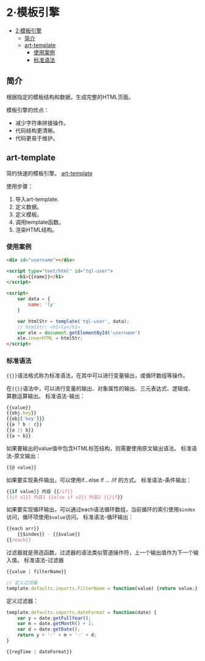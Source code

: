 # 2·模板引擎

- [2·模板引擎](#2模板引擎)
  - [简介](#简介)
  - [art-template](#art-template)
    - [使用案例](#使用案例)
    - [标准语法](#标准语法)


## 简介
根据指定的模板结构和数据，生成完整的HTML页面。

模板引擎的优点：
- 减少字符串拼接操作。
- 代码结构更清晰。
- 代码更易于维护。

## art-template
简约快速的模板引擎。
[art-template](https://aui.github.io/art-template/zh-cn/)

使用步骤：
1. 导入art-template.
2. 定义数据。
3. 定义模板。
4. 调用template函数。
5. 渲染HTML结构。

### 使用案例
```html
<div id="username"></div>

<script type="text/html" id="tql-user">
    <h1>{{name}}</h1>
</script>

<script>
    var data = {
        name: 'ly'
    }

    var htmlStr = template('tql-user', data);
    // htmlStr: <h1>ly</h1>
    var ele = document.getElementById('username')
    ele.innerHTML = htmlStr;
</script>
```

### 标准语法
`{{}}`语法格式称为标准语法，在其中可以进行变量输出，或循环数组等操作。

在`{{}}`语法中，可以进行变量的输出、对象属性的输出、三元表达式、逻辑或、算数运算输出。
标准语法-输出：
```js
{{value}}
{{obj.key}}
{{obj['key']}}
{{a ? b : c}}
{{a || b}}
{{a + b}}
```

如果要输出的value值中包含HTML标签结构，则需要使用原文输出语法。
标准语法-原文输出：
```js
{{@ value}}
```

如果要实现条件输出，可以使用if...else if ... /if 的方式。
标准语法-条件输出：
```js
{{if value}} 内容 {{/if}}
{{if v1}} 内容1 {{else if v2}} 内容2 {{/if}}
```

如果要实现循环输出，可以通过each语法循环数组，当前循环的索引使用`$index`访问，循环项使用`$value`访问。
标准语法-循环输出：
```js
{{each arr}}
    {{$index}} - {{$value}}
{{/each}}
```

过滤器就是筛选函数，过滤器的语法类似管道操作符，上一个输出值作为下一个输入值。
标准语法-过滤器
```js
{{value | filterName}}

// 定义过滤器
template.defaults.imports.filterName = function(value) {return value;}
```

定义过滤器：
```js
template.defaults.imports.dateFormat = function(date) {
    var y = date.getFullYear();
    var m = date.getMonth() + 1;
    var d = date.getDate();
    return y + '-' + m + '-' + d;
}

{{regTime | dateFormat}}
```

